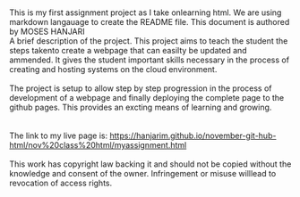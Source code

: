 #
This is my first assignment project as I take onlearning html.
We are using markdown langauage to create the README file.
This document is authored by MOSES HANJARI
<br>
A brief description of the project. 
This project aims to teach the student the steps takento create a webpage that can easilty be updated and ammended. It gives the student important skills necessary in the process of creating and hosting systems on the cloud environment.<br>
<br>
The project is setup to allow step by step progression in the process of development of a webpage and finally deploying the complete page to the github pages. This provides an excting means of learning and growing. <br>
<br><br>
The link to my live page is: https://hanjarim.github.io/november-git-hub-html/nov%20class%20html/myassignment.html
<br> <br>
This work has copyright law backing it and should not be copied without the knowledge and consent of the owner. Infringement or misuse willlead to revocation of access rights.
<br>


